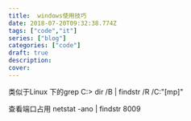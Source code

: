 ```yaml
---
title:  windows使用技巧
date: 2018-07-20T09:32:38.774Z
tags: ["code","it"]
series: ["blog"]
categories: ["code"]
draft: true
description:
cover: 
---
```



类似于Linux 下的grep
C:\> dir /B | findstr /R /C:"[mp]"

查看端口占用
netstat -ano | findstr 8009

